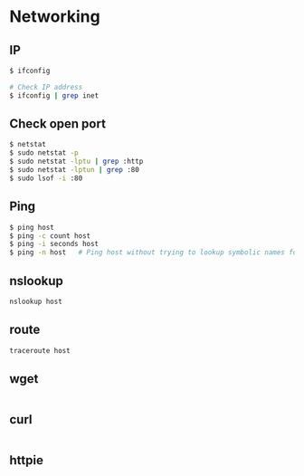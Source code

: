 # Networking

## IP
```sh
$ ifconfig

# Check IP address
$ ifconfig | grep inet
```
## Check open port

```sh
$ netstat
$ sudo netstat -p
$ sudo netstat -lptu | grep :http
$ sudo netstat -lptun | grep :80
$ sudo lsof -i :80
```

## Ping
```sh
$ ping host
$ ping -c count host
$ ping -i seconds host
$ ping -n host   # Ping host without trying to lookup symbolic names for addresses.
```

## nslookup
```sh
nslookup host
```

## route
```sh
traceroute host
```

## wget
```sh
```

## curl
```sh
```

## httpie
```sh
```
